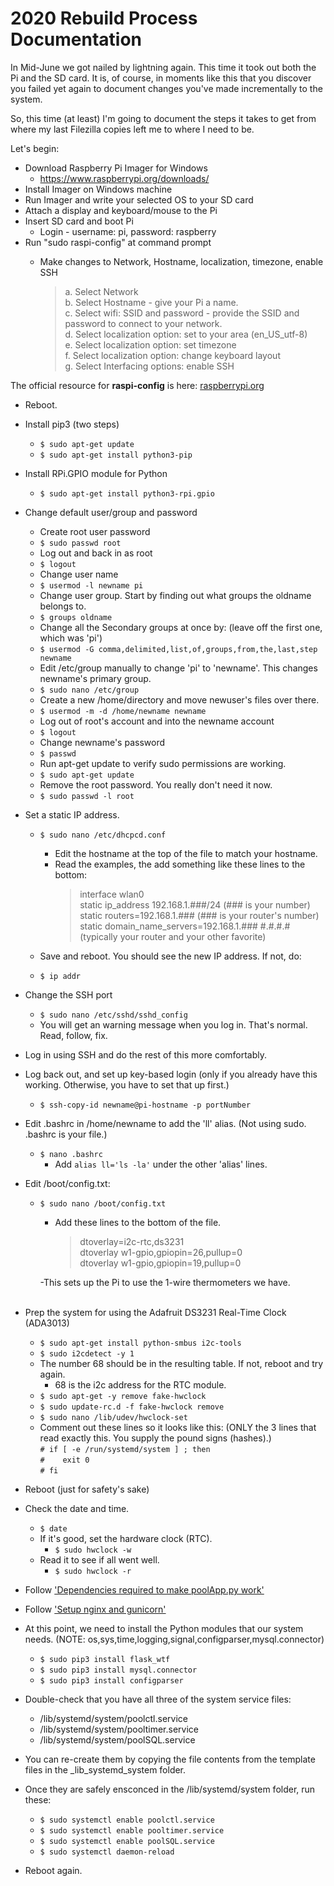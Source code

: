 # 2020 Rebuild Process Documentation

In Mid-June we got nailed by lightning again.  This time it took out both the Pi and the SD card.
It is, of course, in moments like this that you discover you failed yet again to document changes you've made incrementally to the system.

So, this time (at least) I'm going to document the steps it takes to get from where my last Filezilla copies left me to where I need to be.  

Let's begin:

- Download Raspberry Pi Imager for Windows
  - <https://www.raspberrypi.org/downloads/>
- Install Imager on Windows machine
- Run Imager and write your selected OS to your SD card
- Attach a display and keyboard/mouse to the Pi
- Insert SD card and boot Pi
  - Login - username: pi, password: raspberry
- Run "sudo raspi-config" at command prompt
  - Make changes to Network, Hostname, localization, timezone, enable SSH

    > a. Select Network<br>
    b. Select Hostname - give your Pi a name.<br>
    c. Select wifi: SSID and password - provide the SSID and password to connect to your network.<br>
    d. Select localization option: set to your area (en_US_utf-8)<br>
    e. Select localization option: set timezone<br>
    f. Select localization option: change keyboard layout<br>
    g. Select Interfacing options: enable SSH<br>

The official resource for **raspi-config** is here: [raspberrypi.org](https://www.raspberrypi.org/documentation/configuration/raspi-config.md)

- Reboot.
- Install pip3 (two steps)
  - ```$ sudo apt-get update```
  - ```$ sudo apt-get install python3-pip```
- Install RPi.GPIO module for Python
  - ```$ sudo apt-get install python3-rpi.gpio```

- Change default user/group and password
  - Create root user password
  - ```$ sudo passwd root```
  - Log out and back in as root
  - ```$ logout```
  - Change user name
  - ```$ usermod -l newname pi```
  - Change user group.  Start by finding out what groups the oldname belongs to.
  - ```$ groups oldname```
  - Change all the Secondary groups at once by:  (leave off the first one, which was 'pi')
  - ```$ usermod -G comma,delimited,list,of,groups,from,the,last,step newname```
  - Edit /etc/group manually to change 'pi' to 'newname'.  This changes newname's primary group.
  - ```$ sudo nano /etc/group```
  - Create a new /home/directory and move newuser's files over there.
  - ```$ usermod -m -d /home/newname newname```
  - Log out of root's account and into the newname account
  - ```$ logout```
  - Change newname's password
  - ```$ passwd```
  - Run apt-get update to verify sudo permissions are working.
  - ```$ sudo apt-get update```
  - Remove the root password.  You really don't need it now.
  - ```$ sudo passwd -l root```

- Set a static IP address.
  - ```$ sudo nano /etc/dhcpcd.conf```
    - Edit the hostname at the top of the file to match your hostname.
    - Read the examples, the add something like these lines to the bottom:
        > interface wlan0<br>
        > static ip_address 192.168.1.###/24  (### is your number)<br>
        > static routers=192.168.1.###  (### is your router's number)<br>
        > static domain_name_servers=192.168.1.### #.#.#.# (typically your router and your other favorite)<br>

  - Save and reboot.  You should see the new IP address.  If not, do:
  - ```$ ip addr```

- Change the SSH port
  - ```$ sudo nano /etc/sshd/sshd_config```
  - You will get an warning message when you log in. That's normal. Read, follow, fix.

- Log in using SSH and do the rest of this more comfortably.
- Log back out, and set up key-based login (only if you already have this working. Otherwise, you have to set that up first.)
  - ```$ ssh-copy-id newname@pi-hostname -p portNumber```
- Edit .bashrc in /home/newname to add the 'll' alias. (Not using sudo. .bashrc is your file.)
  - ```$ nano .bashrc```
    - Add ```alias ll='ls -la'``` under the other 'alias' lines.

- Edit /boot/config.txt:
  - ```$ sudo nano /boot/config.txt```
    - Add these lines to the bottom of the file.

        > dtoverlay=i2c-rtc,ds3231<br>
        > dtoverlay w1-gpio,gpiopin=26,pullup=0<br>
        > dtoverlay w1-gpio,gpiopin=19,pullup=0<br>

    -This sets up the Pi to use the 1-wire thermometers we have.<br><br>
- Prep the system for using the Adafruit DS3231 Real-Time Clock (ADA3013)
  - ```$ sudo apt-get install python-smbus i2c-tools```
  - ```$ sudo i2cdetect -y 1```
  - The number 68 should be in the resulting table.  If not, reboot and try again.
    - 68 is the i2c address for the RTC module.
  - ```$ sudo apt-get -y remove fake-hwclock```
  - ```$ sudo update-rc.d -f fake-hwclock remove```
  - ```$ sudo nano /lib/udev/hwclock-set```
  - Comment out these lines so it looks like this: (ONLY the 3 lines that read exactly this. You supply the pound signs (hashes).)<br>
         ```# if [ -e /run/systemd/system ] ; then```<br>
         ```#    exit 0```<br>
         ```# fi```<br>
- Reboot (just for safety's sake)
- Check the date and time.
  - ``$ date``
  - If it's good, set the hardware clock (RTC).
    - ``$ sudo hwclock -w``
  - Read it to see if all went well.
    - ``$ sudo hwclock -r``


- Follow ['Dependencies required to make poolApp.py work'](./Dependencies.md)
- Follow ['Setup nginx and gunicorn'](./Setup%20nginx%20and%20gunicorn.md)

- At this point, we need to install the Python modules that our system needs.
        (NOTE: os,sys,time,logging,signal,configparser,mysql.connector)
  - ```$ sudo pip3 install flask_wtf```
  - ```$ sudo pip3 install mysql.connector```
  - ```$ sudo pip3 install configparser```
  
- Double-check that you have all three of the system service files:
    - /lib/systemd/system/poolctl.service
    - /lib/systemd/system/pooltimer.service
    - /lib/systemd/system/poolSQL.service
- You can re-create them by copying the file contents from the template files in the _lib_systemd_system folder.
- Once they are safely ensconced in the /lib/systemd/system folder, run these:
  - ```$ sudo systemctl enable poolctl.service```
  - ```$ sudo systemctl enable pooltimer.service```
  - ```$ sudo systemctl enable poolSQL.service```
  - ```$ sudo systemctl daemon-reload```
- Reboot again.
